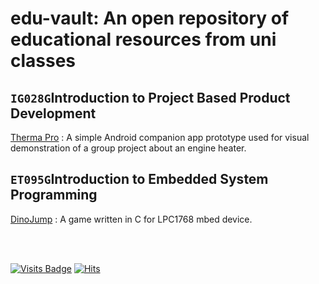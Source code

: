 # edu-vault: An open repository of educational resources from uni classes

## `IG028G`Introduction to Project Based Product Development

[Therma Pro](/RESOURCES/IG028G-therma-pro-app)
: A simple Android companion app prototype used for visual demonstration of a group project about an engine heater.

## `ET095G`Introduction to Embedded System Programming

[DinoJump](/RESOURCES/ET095G-project)
: A game written in C for LPC1768 mbed device.


<br>
<br>

[![Visits Badge](https://badges.pufler.dev/visits/bl4ckswordsman/edu-vault/)](https://github.com/bl4ckswordsman/edu-vault/)
[![Hits](https://hits.seeyoufarm.com/api/count/incr/badge.svg?url=https%3A%2F%2Fgithub.com%2Fbl4ckswordsman%2Fedu-vault&count_bg=%2379C83D&title_bg=%23555555&icon=&icon_color=%23E7E7E7&title=Daily+hits&edge_flat=false)](https://hits.seeyoufarm.com/api/count/graph/dailyhits.svg?url=https://github.com/bl4ckswordsman/edu-vault)
